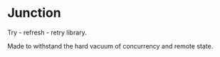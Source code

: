 # Junction
Try - refresh - retry library.

Made to withstand the hard vacuum of concurrency and remote state.

